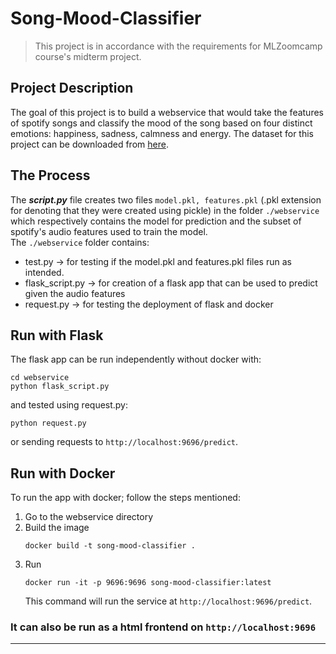 # Song-Mood-Classifier
> This project is in accordance with the requirements for MLZoomcamp course's midterm project.

## Project Description
The goal of this project is to build a webservice that would take the features of spotify songs and classify the mood of the song based on four distinct emotions: happiness, sadness, calmness and energy.
The dataset for this project can be downloaded from [here](https://www.kaggle.com/datasets/abdullahorzan/moodify-dataset/data).

## The Process
The _**script.py**_ file creates two files `model.pkl, features.pkl` (.pkl extension for denoting that they were created using pickle) in the folder `./webservice` which respectively contains the model for prediction and the subset of spotify's audio features used to train the model.  
The `./webservice` folder contains:  
- test.py -> for testing if the model.pkl and features.pkl files run as intended.
- flask_script.py -> for creation of a flask app that can be used to predict given the audio features
- request.py -> for testing the deployment of flask and docker

## Run with Flask
The flask app can be run independently without docker with:
```
cd webservice  
python flask_script.py
```
and tested using request.py:
```
python request.py
```
or sending requests to `http://localhost:9696/predict`.

## Run with Docker
To run the app with docker; follow the steps mentioned:  
1. Go to the webservice directory
2. Build the image  
    ```
    docker build -t song-mood-classifier .
    ```  
3. Run
    ```
    docker run -it -p 9696:9696 song-mood-classifier:latest
    ```
    This command will run the service at `http://localhost:9696/predict`.

### It can also be run as a html frontend on `http://localhost:9696`
---